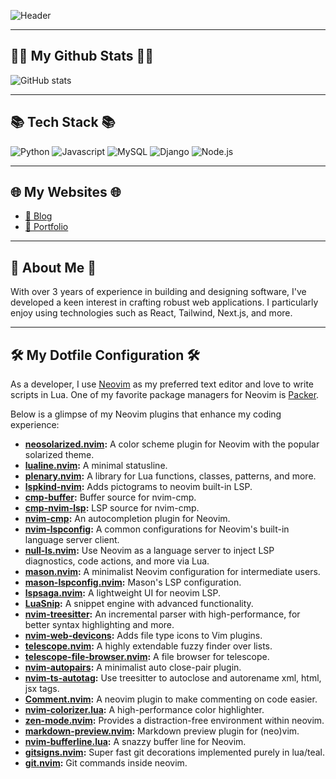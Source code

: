![Header](https://capsule-render.vercel.app/api?type=slice&color=gradient&height=160&section=header&text=Hello!%20I'm%20Doyeon!&fontAlign=50&fontAlignY=70&fontSize=90&fontColor=000000)

---

## 👩‍💻 My Github Stats 👩‍💻

![GitHub stats](https://github-readme-stats.vercel.app/api?username=waylake&hide_title=true&show_icons=true&include_all_commits=true&disable_animations=true&theme=vue)

---

## 📚 Tech Stack 📚

![Python](https://img.shields.io/badge/Python-3766AB?style=for-the-badge&logo=Python&logoColor=white)
![Javascript](https://img.shields.io/badge/Javascript-ffb13b?style=for-the-badge&logo=javascript&logoColor=white)
![MySQL](https://img.shields.io/badge/Mysql-E6B91E?style=for-the-badge&logo=MySql&logoColor=white)
![Django](https://img.shields.io/badge/Django-092E20?style=for-the-badge&logo=Django&logoColor=white)
![Node.js](https://img.shields.io/badge/Node.js-339933?style=for-the-badge&logo=Node.js&logoColor=white)

---

## 🌐 My Websites 🌐

- [📝 Blog](http://real-world-embedding.tistory.com)
- [🚀 Portfolio](https://davek.site)

---

## 🌟 About Me 🌟

With over 3 years of experience in building and designing software, I've developed a keen interest in crafting robust web applications. I particularly enjoy using technologies such as React, Tailwind, Next.js, and more.

---

## 🛠️ My Dotfile Configuration 🛠️

As a developer, I use [Neovim](https://neovim.io/) as my preferred text editor and love to write scripts in Lua. One of my favorite package managers for Neovim is [Packer](https://github.com/wbthomason/packer.nvim).

Below is a glimpse of my Neovim plugins that enhance my coding experience:

- **[neosolarized.nvim](https://github.com/svrana/neosolarized.nvim):** A color scheme plugin for Neovim with the popular solarized theme.
- **[lualine.nvim](https://github.com/nvim-lualine/lualine.nvim):** A minimal statusline.
- **[plenary.nvim](https://github.com/nvim-lua/plenary.nvim):** A library for Lua functions, classes, patterns, and more.
- **[lspkind-nvim](https://github.com/onsails/lspkind-nvim):** Adds pictograms to neovim built-in LSP.
- **[cmp-buffer](https://github.com/hrsh7th/cmp-buffer):** Buffer source for nvim-cmp.
- **[cmp-nvim-lsp](https://github.com/hrsh7th/cmp-nvim-lsp):** LSP source for nvim-cmp.
- **[nvim-cmp](https://github.com/hrsh7th/nvim-cmp):** An autocompletion plugin for Neovim.
- **[nvim-lspconfig](https://github.com/neovim/nvim-lspconfig):** A common configurations for Neovim's built-in language server client.
- **[null-ls.nvim](https://github.com/jose-elias-alvarez/null-ls.nvim):** Use Neovim as a language server to inject LSP diagnostics, code actions, and more via Lua.
- **[mason.nvim](https://github.com/williamboman/mason.nvim):** A minimalist Neovim configuration for intermediate users.
- **[mason-lspconfig.nvim](https://github.com/williamboman/mason-lspconfig.nvim):** Mason's LSP configuration.
- **[lspsaga.nvim](https://github.com/glepnir/lspsaga.nvim):** A lightweight UI for neovim LSP.
- **[LuaSnip](https://github.com/L3MON4D3/LuaSnip):** A snippet engine with advanced functionality.
- **[nvim-treesitter](https://github.com/nvim-treesitter/nvim-treesitter):** An incremental parser with high-performance, for better syntax highlighting and more.
- **[nvim-web-devicons](https://github.com/kyazdani42/nvim-web-devicons):** Adds file type icons to Vim plugins.
- **[telescope.nvim](https://github.com/nvim-telescope/telescope.nvim):** A highly extendable fuzzy finder over lists.
- **[telescope-file-browser.nvim](https://github.com/nvim-telescope/telescope-file-browser.nvim):** A file browser for telescope.
- **[nvim-autopairs](https://github.com/windwp/nvim-autopairs):** A minimalist auto close-pair plugin.
- **[nvim-ts-autotag](https://github.com/windwp/nvim-ts-autotag):** Use treesitter to autoclose and autorename xml, html, jsx tags.
- **[Comment.nvim](https://github.com/numToStr/Comment.nvim):** A neovim plugin to make commenting on code easier.
- **[nvim-colorizer.lua](https://github.com/norcalli/nvim-colorizer.lua):** A high-performance color highlighter.
- **[zen-mode.nvim](https://github.com/folke/zen-mode.nvim):** Provides a distraction-free environment within neovim.
- **[markdown-preview.nvim](https://github.com/iamcco/markdown-preview.nvim):** Markdown preview plugin for (neo)vim.
- **[nvim-bufferline.lua](https://github.com/akinsho/nvim-bufferline.lua):** A snazzy buffer line for Neovim.
- **[gitsigns.nvim](https://github.com/lewis6991/gitsigns.nvim):** Super fast git decorations implemented purely in lua/teal.
- **[git.nvim](https://github.com/dinhhuy258/git.nvim):** Git commands inside neovim.
